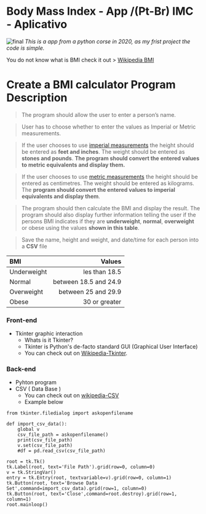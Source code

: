 # Body Mass Index - App /(Pt-Br) IMC - Aplicativo

 
 ![final](https://user-images.githubusercontent.com/47509134/90312509-f0b8f700-defc-11ea-9672-86da6e9e2899.png)
  _This is a app from a python corse in 2020, as my frist project the code is simple._

You do not know what is BMI check it out > [Wikipedia BMI](https://en.wikipedia.org/wiki/Body_mass_index)
# Create a BMI calculator Program Description
> The program should allow the user to enter a person’s name.

> User has to choose whether to enter the values as Imperial or Metric measurements.

> If the user chooses to use [imperial measurements](https://en.wikipedia.org/wiki/Imperial_units) the height should be entered as __feet and inches__. The weight should be entered as __stones and pounds__. __The program should convert the entered values to metric equivalents and display them.__

> If the user chooses to use [metric measurements](https://en.wikipedia.org/wiki/Metric_system) the height should be entered as centimetres. The weight should be entered as kilograms. The __program should convert the entered values to imperial equivalents and display them__.

> The program should then calculate the BMI and display the result.  The program should also display further information telling the user if the persons BMI indicates if they are __underweight__, __normal__, __overweight__ or obese using the values __shown in this table__.

> Save the name, height and weight, and date/time for each person into a __CSV__ file

 BMI | Values
:---|---:
Underweight | les than 18.5
Normal | between 18.5 and 24.9
Overweight | between 25 and 29.9
Obese | 30 or greater


### Front-end
* Tkinter graphic interaction
  * Whats is it Tkinter?
   * Tkinter is Python's de-facto standard GUI (Graphical User Interface)
   * You can check out on [Wikipedia-Tkinter](https://en.wikipedia.org/wiki/Tkinter).


### Back-end
 * Pyhton program
 * CSV ( Data Base )
   * You can check out on [wikipedia-CSV](https://en.wikipedia.org/wiki/Comma-separated_values)
   * Example below
```
from tkinter.filedialog import askopenfilename

def import_csv_data():
    global v
    csv_file_path = askopenfilename()
    print(csv_file_path)
    v.set(csv_file_path)
    #df = pd.read_csv(csv_file_path)

root = tk.Tk()
tk.Label(root, text='File Path').grid(row=0, column=0)
v = tk.StringVar()
entry = tk.Entry(root, textvariable=v).grid(row=0, column=1)
tk.Button(root, text='Browse Data Set',command=import_csv_data).grid(row=1, column=0)
tk.Button(root, text='Close',command=root.destroy).grid(row=1, column=1)
root.mainloop()
```
